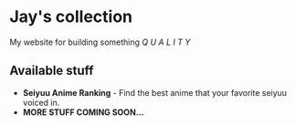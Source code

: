 # Jay's collection

My website for building something _Q U A L I T Y_

## Available stuff

- **Seiyuu Anime Ranking** - Find the best anime that your favorite seiyuu voiced in.
- **MORE STUFF COMING SOON...**
